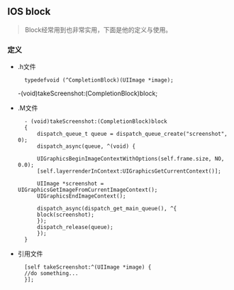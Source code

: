 ## IOS block

> Block经常用到也非常实用，下面是他的定义与使用。

### 定义

* .h文件


		typedefvoid (^CompletionBlock)(UIImage *image);
    -(void)takeScreenshot:(CompletionBlock)block;


* .M文件

		- (void)takeScreenshot:(CompletionBlock)block
		{
    		dispatch_queue_t queue = dispatch_queue_create("screenshot", 0);
    		dispatch_async(queue, ^(void) {

        	UIGraphicsBeginImageContextWithOptions(self.frame.size, NO, 0.0);
        	[self.layerrenderInContext:UIGraphicsGetCurrentContext()];

        	UIImage *screenshot = UIGraphicsGetImageFromCurrentImageContext();
        	UIGraphicsEndImageContext();

        	dispatch_async(dispatch_get_main_queue(), ^{
            block(screenshot);
        	});
        	dispatch_release(queue);
    		});
		}

* 引用文件

		[self takeScreenshot:^(UIImage *image) {
        //do something...
    	}];
